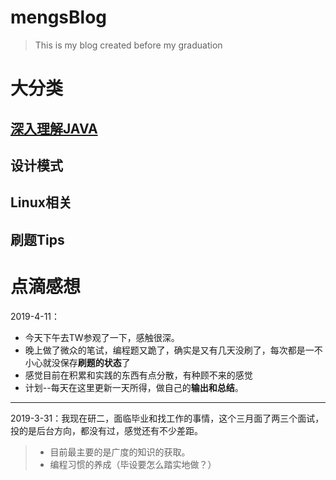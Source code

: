 # mengsBlog
> This is my blog created before my graduation

# 大分类

## [深入理解JAVA](DesignPattern.md)

## 设计模式

## Linux相关

## 刷题Tips


# 点滴感想

2019-4-11：
- 今天下午去TW参观了一下，感触很深。
- 晚上做了微众的笔试，编程题又跪了，确实是又有几天没刷了，每次都是一不小心就没保存**刷题的状态**了
- 感觉目前在积累和实践的东西有点分散，有种顾不来的感觉
- 计划--每天在这里更新一天所得，做自己的**输出和总结**。

------------------------------
2019-3-31：我现在研二，面临毕业和找工作的事情，这个三月面了两三个面试，投的是后台方向，都没有过，感觉还有不少差距。


>- 目前最主要的是广度的知识的获取。
>- 编程习惯的养成（毕设要怎么踏实地做？）



